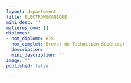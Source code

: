 ```yaml
---
layout: departement
title: ELECTROMECANIQUE
mini_desc: ''
matieres_com: []
diplomes:
- nom_diplome: BTS
  nom_complet: Brevet de Technicien Supérieur
  description: ''
  mini_description: ''
image: ''
published: false

---
```

